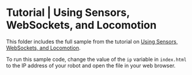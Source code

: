 # Tutorial | Using Sensors, WebSockets, and Locomotion

This folder includes the full sample from the tutorial on [Using Sensors, WebSockets, and Locomotion](https://docs.mistyrobotics.com/coding/using-remote-commands/tutorials/#using-sensors-websockets-and-locomotion). 

To run this sample code, change the value of the `ip` variable in `index.html` to the IP address of your robot and open the file in your web browser.
